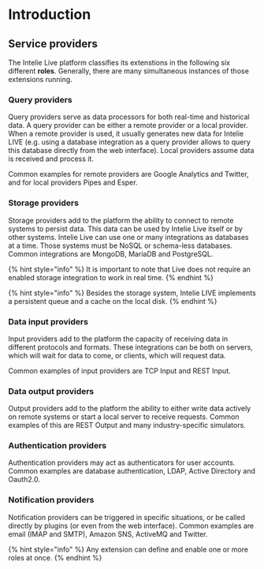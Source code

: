 # Introduction

## Service providers

The Intelie Live platform classifies its extenstions in the following six different **roles**. Generally, there are many simultaneous instances of those extensions running.

### Query providers

Query providers serve as data processors for both real-time and historical data. A query provider can be either a remote provider or a local provider. When a remote provider is used, it usually generates new data for Intelie LIVE (e.g. using a database integration as a query provider allows to query this database directly from the web interface). Local providers assume data is received and process it.

Common examples for remote providers are Google Analytics and Twitter, and for local providers Pipes and Esper.

### Storage providers

Storage providers add to the platform the ability to connect to remote systems to persist data. This data can be used by Intelie Live itself or by other systems. Intelie Live can use one or many integrations as databases at a time. Those systems must be NoSQL or schema-less databases. Common integrations are MongoDB, MariaDB and PostgreSQL.

{% hint style="info" %}
It is important to note that Live does not require an enabled storage integration to work in real time.
{% endhint %}

{% hint style="info" %}
Besides the storage system, Intelie LIVE implements a persistent queue and a cache on the local disk.
{% endhint %}

### Data input providers

Input providers add to the platform the capacity of receiving data in different protocols and formats.  These integrations can be both on servers, which will wait for data to come, or clients, which will request data.

Common examples of input providers are TCP Input and REST Input.

### Data output providers

Output providers add to the platform the ability to either write data actively on remote systems or start a local server to receive requests. Common examples of this are REST Output and many industry-specific simulators.

### Authentication providers

Authentication providers may act as authenticators for user accounts. Common examples are database authentication, LDAP, Active Directory and Oauth2.0.

### Notification providers

Notification providers can be triggered in specific situations, or be called directly by plugins (or even from the web interface). Common examples are email (IMAP and SMTP), Amazon SNS, ActiveMQ and Twitter.

{% hint style="info" %}
Any extension can define and enable one or more roles at once.
{% endhint %}
